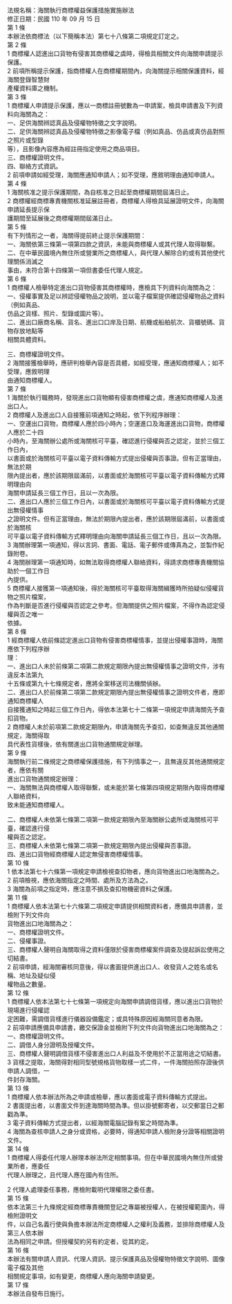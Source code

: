法規名稱：海關執行商標權益保護措施實施辦法  
修正日期：民國 110 年 09 月 15 日  
第 1 條  
本辦法依商標法（以下簡稱本法）第七十八條第二項規定訂定之。  
第 2 條  
1 商標權人認進出口貨物有侵害其商標權之虞時，得檢具相關文件向海關申請提示保護。  
2 前項所稱提示保護，指商標權人在商標權期間內，向海關提示相關保護資料，經海關登錄智慧財  
產權資料庫之機制。  
第 3 條  
1 商標權人申請提示保護，應以一商標註冊號數為一申請案，檢具申請書及下列資料向海關為之：  
一、足供海關辨認真品及侵權物特徵之文字說明。  
二、足供海關辨認真品及侵權物特徵之影像電子檔（例如真品、仿品或真仿品對照之照片或型錄  
等），且影像內容應為經註冊指定使用之商品項目。  
三、商標權證明文件。  
四、聯絡方式資訊。  
2 前項申請如經受理，海關應通知申請人；如不受理，應敘明理由通知申請人。  
第 4 條  
1 海關核准之提示保護期間，為自核准之日起至商標權期間屆滿日止。  
2 商標權經商標專責機關核准延展註冊者，商標權人得檢具延展證明文件，向海關申請延長提示保  
護期間至延展後之商標權期間屆滿日止。  
第 5 條  
有下列情形之一者，海關得提前終止提示保護期間：  
一、海關依第三條第一項第四款之資訊，未能與商標權人或其代理人取得聯繫。  
二、在中華民國境內無住所或營業所之商標權人，與代理人解除合約或有其他使代理關係消滅之  
事由，未符合第十四條第一項但書委任代理人規定。  
第 6 條  
1 商標權人檢舉特定進出口貨物侵害其商標權時，應檢具下列資料向海關為之：  
一、侵權事實及足以辨認侵權物品之說明，並以電子檔案提供確認侵權物品之資料（例如真品、  
仿品之貨樣、照片、型錄或圖片等）。  
二、進出口廠商名稱、貨名、進出口口岸及日期、航機或船舶航次、貨櫃號碼、貨物存放地點等  
相關具體資料。  


三、商標權證明文件。  
2 海關接獲檢舉時，應研判檢舉內容是否具體，如經受理，應通知商標權人；如不受理，應敘明理  
由通知商標權人。  
第 7 條  
1 海關於執行職務時，發現進出口貨物顯有侵害商標權之虞，應通知商標權人及進出口人。  
2 商標權人及進出口人自接獲前項通知之時起，依下列程序辦理：  
一、空運出口貨物，商標權人應於四小時內；空運進口及海運進出口貨物，商標權人應於二十四  
小時內，至海關辦公處所或海關核可平臺，確認進行侵權與否之認定，並於三個工作日內，  
以書面或於海關核可平臺以電子資料傳輸方式提出侵權與否事證。但有正當理由，無法於期  
限內提出者，應於該期限屆滿前，以書面或於海關核可平臺以電子資料傳輸方式釋明理由向  
海關申請延長三個工作日，且以一次為限。  
二、進出口人應於三個工作日內，以書面或於海關核可平臺以電子資料傳輸方式提出無侵權情事  
之證明文件。但有正當理由，無法於期限內提出者，應於該期限屆滿前，以書面或於海關核  
可平臺以電子資料傳輸方式釋明理由向海關申請延長三個工作日，且以一次為限。  
3 海關辦理第一項通知，得以言詞、書面、電話、電子郵件或傳真為之，並製作紀錄附卷。  
4 海關辦理第一項通知時，如無法取得商標權人聯絡資料，得請求商標專責機關協助於一個工作日  
內提供。  
5 商標權人接獲第一項通知後，得於海關核可平臺取得海關緝獲時所拍疑似侵權貨物之照片檔案，  
作為判斷是否進行侵權與否認定之參考。但海關提供之照片檔案，不得作為認定侵權與否之唯一  
依據。  
第 8 條  
1 經商標權人依前條認定進出口貨物有侵害商標權情事，並提出侵權事證時，海關應依下列程序辦  
理：  
一、進出口人未於前條第二項第二款規定期限內提出無侵權情事之證明文件，涉有違反本法第九  
十五條或第九十七條規定者，應將全案移送司法機關偵辦。  
二、進出口人於前條第二項第二款規定期限內提出無侵權情事之證明文件者，應即通知商標權人  
自接獲通知之時起三個工作日內，得依本法第七十二條第一項規定申請海關先予查扣貨物。  
2 商標權人未於前項第二款規定期限內，申請海關先予查扣，如查無違反其他通關規定，海關得取  
具代表性貨樣後，依有關進出口貨物通關規定辦理。  
第 9 條  
海關執行前二條規定之商標權保護措施，有下列情事之一，且無違反其他通關規定者，應依有關  
進出口貨物通關規定辦理：  
一、海關無法與商標權人取得聯繫，或未能於第七條第四項規定期限內取得商標權人聯絡資料，  
致未能通知商標權人。  


二、商標權人未依第七條第二項第一款規定期限內至海關辦公處所或海關核可平臺，確認進行侵  
權與否之認定。  
三、商標權人未依第七條第二項第一款規定期限內提出侵權與否事證。  
四、進出口貨物經商標權人認定無侵害商標權情事。  
第 10 條  
1 依本法第七十六條第一項規定申請檢視查扣物者，應向貨物進出口地海關為之。  
2 前項檢視，應依海關指定之時間、處所及方法為之。  
3 海關為前項之指定時，應注意不損及查扣物機密資料之保護。  
第 11 條  
1 商標權人依本法第七十六條第二項規定申請提供相關資料者，應備具申請書，並檢附下列文件向  
貨物進出口地海關為之：  
一、商標權證明文件。  
二、侵權事證。  
三、商標權人聲明自海關取得之資料僅限於侵害商標權案件調查及提起訴訟使用之切結書。  
2 前項申請，經海關審核同意後，得以書面提供進出口人、收發貨人之姓名或名稱、地址及疑似侵  
權物品之數量。  
第 12 條  
1 商標權人依本法第七十七條第一項規定向海關申請調借貨樣，應以進出口貨物於現場進行侵權認  
定困難，需調借貨樣進行儀器設備鑑定；或具特殊原因經海關同意者為限。  
2 前項申請應備具申請書，繳交保證金並檢附下列文件向貨物進出口地海關為之：  
一、商標權證明文件。  
二、調借人身分證明及授權文件。  
三、商標權人聲明調借貨樣不侵害進出口人利益及不使用於不正當用途之切結書。  
3 貨樣之提取，海關得對相同型號規格貨物取樣一式二件，一件海關拍照存證後供申請人調借，一  
件封存海關。  
第 13 條  
1 商標權人依本辦法所為之申請或檢舉，應以書面或電子資料傳輸方式提出。  
2 書面提出者，以書面文件到達海關時間為準。但以掛號郵寄者，以交郵當日之郵戳為準。  
3 電子資料傳輸方式提出者，以經海關電腦記錄有案之時間為準。  
4 海關為查核申請人之身分或資格，必要時，得通知申請人檢附身分證等相關證明文件。  
第 14 條  
1 商標權人得委任代理人辦理本辦法所定相關事項。但在中華民國境內無住所或營業所者，應委任  
代理人辦理之，且代理人應在國內有住所。  


2 代理人處理委任事務，應檢附載明代理權限之委任書。  
第 15 條  
依本法第三十九條規定經商標專責機關登記之專屬被授權人，在被授權範圍內，得檢附證明文  
件，以自己名義行使與負擔本辦法所定商標權人之權利及義務，並排除商標權人及第三人依本辦  
法為相同之申請。但授權契約另有約定者，從其約定。  
第 16 條  
本辦法有關申請人資訊、代理人資訊、提示保護真品及侵權物特徵文字說明、圖像電子檔及其他  
相關規定事項，如有變更，商標權人應向海關申請變更。  
第 17 條  
本辦法自發布日施行。  


